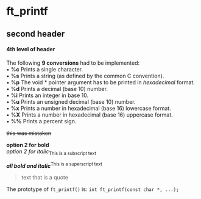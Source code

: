# ft_printf

## second header
#### 4th level of header

The following **9 conversions** had to be implemented:<br>
• %**c** Prints a single character.<br>
• %**s** Prints a string (as defined by the common C convention).<br>
• %**p** The void * pointer argument has to be printed in *hexadecimal* format.<br>
• %**d** Prints a decimal (base 10) number.<br>
• %**i** Prints an integer in base 10.<br>
• %**u** Prints an unsigned decimal (base 10) number.<br>
• %**x** Prints a number in hexadecimal (base 16) lowercase format.<br>
• %**X** Prints a number in hexadecimal (base 16) uppercase format.<br>
• %**%** Prints a percent sign.<br>

~~this was mistaken~~

__option 2 for bold__<br>
_option 2 for italic_<sub>This is a subscript text</sub>

***all bold and italic***<sup>This is a superscript text</sup><br>

> text that is a quote

The prototype of `ft_printf()` is:
`int ft_printf(const char *, ...);`




